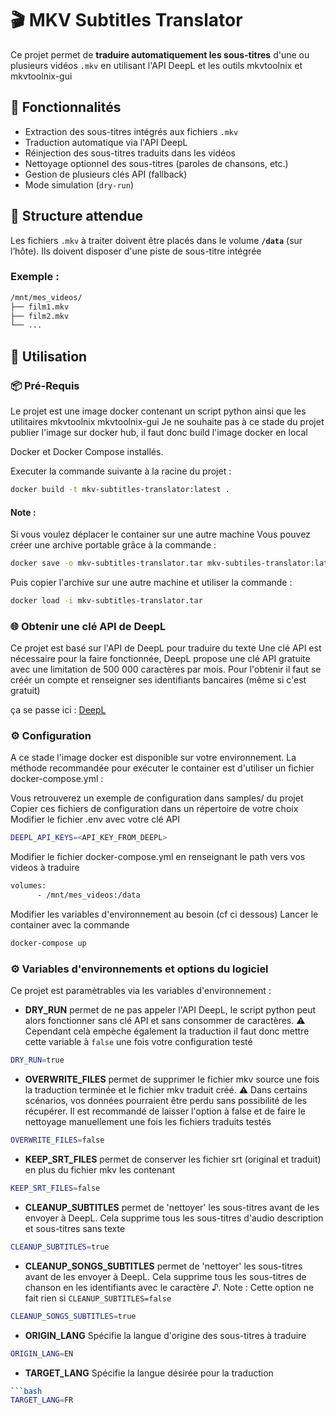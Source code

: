 # 🎬 MKV Subtitles Translator

Ce projet permet de **traduire automatiquement les sous-titres** d'une ou plusieurs vidéos `.mkv` en utilisant l'API DeepL et les outils mkvtoolnix et mkvtoolnix-gui

## 🚀 Fonctionnalités
- Extraction des sous-titres intégrés aux fichiers `.mkv`
- Traduction automatique via l'API DeepL
- Réinjection des sous-titres traduits dans les vidéos
- Nettoyage optionnel des sous-titres (paroles de chansons, etc.)
- Gestion de plusieurs clés API (fallback)
- Mode simulation (`dry-run`)

## 📁 Structure attendue

Les fichiers `.mkv` à traiter doivent être placés dans le volume **`/data`** (sur l’hôte).
Ils doivent disposer d'une piste de sous-titre intégrée

### Exemple :
```bash
/mnt/mes_videos/
├── film1.mkv
├── film2.mkv
└── ...
```

## 🐳 Utilisation

### 📦 Pré-Requis

Le projet est une image docker contenant un script python ainsi que les utilitaires mkvtoolnix mkvtoolnix-gui
Je ne souhaite pas à ce stade du projet publier l'image sur docker hub, il faut donc build l'image docker en local

Docker et Docker Compose installés.

Executer la commande suivante à la racine du projet :
```bash
docker build -t mkv-subtitles-translator:latest .
```

#### Note :
Si vous voulez déplacer le container sur une autre machine
Vous pouvez créer une archive portable grâce à la commande :
```bash
docker save -o mkv-subtitles-translator.tar mkv-subtiles-translator:latest
```
Puis copier l'archive sur une autre machine et utiliser la commande :
```bash
docker load -i mkv-subtitles-translator.tar
```

### 🌐 Obtenir une clé API de DeepL

Ce projet est basé sur l'API de DeepL pour traduire du texte
Une clé API est nécessaire pour la faire fonctionnée, DeepL propose une clé API gratuite avec une limitation de 500 000 caractères par mois.
Pour l'obtenir il faut se créér un compte et renseigner ses identifiants bancaires (même si c'est gratuit)

ça se passe ici :
[DeepL](https://www.deepl.com/fr/signup)

### ⚙️ Configuration

A ce stade l'image docker est disponible sur votre environnement.
La méthode recommandée pour exécuter le container est d'utiliser un fichier docker-compose.yml :

Vous retrouverez un exemple de configuration dans samples/ du projet
Copier ces fichiers de configuration dans un répertoire de votre choix
Modifier le fichier .env avec votre clé API
```bash
DEEPL_API_KEYS=<API_KEY_FROM_DEEPL>
```
Modifier le fichier docker-compose.yml en renseignant le path vers vos videos à traduire
```bash
volumes:
      - /mnt/mes_videos:/data
```
Modifier les variables d'environnement au besoin (cf ci dessous)
Lancer le container avec la commande
```bash
docker-compose up
```

### ⚙️ Variables d'environnements et options du logiciel

Ce projet est paramètrables via les variables d'environnement :

- **DRY_RUN** permet de ne pas appeler l'API DeepL, le script python peut alors fonctionner sans clé API et sans consommer de caractères.
⚠️ Cependant celà empèche également la traduction il faut donc mettre cette variable à `false` une fois votre configuration testé
```bash
DRY_RUN=true
```
- **OVERWRITE_FILES** permet de supprimer le fichier mkv source une fois la traduction terminée et le fichier mkv traduit créé.
⚠️ Dans certains scénarios, vos données pourraient être perdu sans possibilité de les récupérer.
Il est recommandé de laisser l'option à false et de faire le nettoyage manuellement une fois les fichiers traduits testés
```bash
OVERWRITE_FILES=false
```

- **KEEP_SRT_FILES** permet de conserver les fichier srt (original et traduit) en plus du fichier mkv les contenant
```bash
KEEP_SRT_FILES=false
```

- **CLEANUP_SUBTITLES** permet de 'nettoyer' les sous-titres avant de les envoyer à DeepL.
Cela supprime tous les sous-titres d'audio description et sous-titres sans texte
```bash
CLEANUP_SUBTITLES=true
```

- **CLEANUP_SONGS_SUBTITLES** permet de 'nettoyer' les sous-titres avant de les envoyer à DeepL.
Cela supprime tous les sous-titres de chanson en les identifiants avec le caractère ♪.
Note : Cette option ne fait rien si `CLEANUP_SUBTITLES=false`
```bash
CLEANUP_SONGS_SUBTITLES=true
```

- **ORIGIN_LANG** Spécifie la langue d'origine des sous-titres à traduire
```bash
ORIGIN_LANG=EN
```

- **TARGET_LANG** Spécifie la langue désirée pour la traduction
```bash
```bash
TARGET_LANG=FR
```









